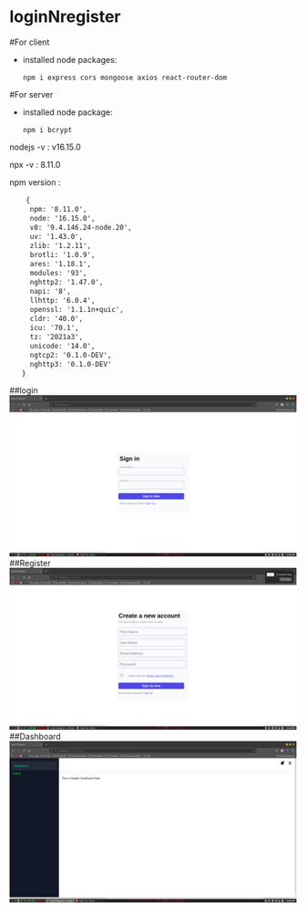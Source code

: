 # loginNregister


#For client

- installed node packages:
  
  ```
  npm i express cors mongoose axios react-router-dom
  ```
  
  
 #For server
 -  installed node package:
    ```
    npm i bcrypt
    ```
    
 nodejs -v : v16.15.0
 
 npx -v : 8.11.0

 npm version : 
 ```
     {
      npm: '8.11.0',
      node: '16.15.0',
      v8: '9.4.146.24-node.20',
      uv: '1.43.0',
      zlib: '1.2.11',
      brotli: '1.0.9',
      ares: '1.18.1',
      modules: '93',
      nghttp2: '1.47.0',
      napi: '8',
      llhttp: '6.0.4',
      openssl: '1.1.1n+quic',
      cldr: '40.0',
      icu: '70.1',
      tz: '2021a3',
      unicode: '14.0',
      ngtcp2: '0.1.0-DEV',
      nghttp3: '0.1.0-DEV'
    }
  ```
  ##login
  ![](screenshots/login.png)<br>
  ##Register
  ![](screenshots/register.png)<br>
  ##Dashboard
  ![](screenshots/dashboard.png)
  
